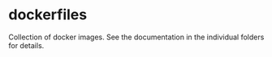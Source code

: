 # dockerfiles

Collection of docker images. See the documentation in the individual folders for details.
